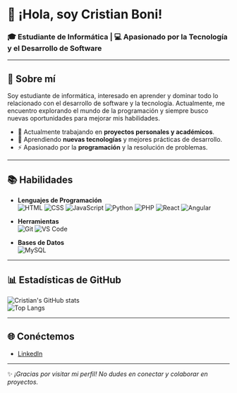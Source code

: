 # 👋 ¡Hola, soy Cristian Boni! 

### 🎓 Estudiante de Informática | 💻 Apasionado por la Tecnología y el Desarrollo de Software

---

## 📝 Sobre mí
Soy estudiante de informática, interesado en aprender y dominar todo lo relacionado con el desarrollo de software y la tecnología. Actualmente, me encuentro explorando el mundo de la programación y siempre busco nuevas oportunidades para mejorar mis habilidades.

- 🔭 Actualmente trabajando en **proyectos personales y académicos**.  
- 🌱 Aprendiendo **nuevas tecnologías** y mejores prácticas de desarrollo.  
- ⚡ Apasionado por la **programación** y la resolución de problemas.  

---

## 📚 Habilidades

- **Lenguajes de Programación**  
  ![HTML](https://img.shields.io/badge/HTML5-E34F26?style=for-the-badge&logo=html5&logoColor=white)
  ![CSS](https://img.shields.io/badge/CSS3-1572B6?style=for-the-badge&logo=css3&logoColor=white)
  ![JavaScript](https://img.shields.io/badge/JavaScript-F7DF1E?style=for-the-badge&logo=javascript&logoColor=black)
  ![Python](https://img.shields.io/badge/Python-3776AB?style=for-the-badge&logo=python&logoColor=white) 
  ![PHP](https://img.shields.io/badge/PHP-777BB4?style=for-the-badge&logo=php&logoColor=white)
  ![React](https://img.shields.io/badge/React-61DAFB?style=for-the-badge&logo=react&logoColor=black)
  ![Angular](https://img.shields.io/badge/Angular-DD0031?style=for-the-badge&logo=angular&logoColor=white)

- **Herramientas**  
  ![Git](https://img.shields.io/badge/Git-F05032?style=for-the-badge&logo=git&logoColor=white)
  ![VS Code](https://img.shields.io/badge/Visual_Studio_Code-0078D4?style=for-the-badge&logo=visual%20studio%20code&logoColor=white)

- **Bases de Datos**  
  ![MySQL](https://img.shields.io/badge/MySQL-4479A1?style=for-the-badge&logo=mysql&logoColor=white)

---

## 📊 Estadísticas de GitHub
![Cristian's GitHub stats](https://github-readme-stats.vercel.app/api?username=CristianBoni22&show_icons=true&theme=dracula)  
![Top Langs](https://github-readme-stats.vercel.app/api/top-langs/?username=CristianBoni22&layout=compact&theme=dracula)

---

## 🌐 Conéctemos
- [LinkedIn](https://es.linkedin.com/in/cristian-gonzalez-bonilla-9b183421b)

---

✨ _¡Gracias por visitar mi perfil! No dudes en conectar y colaborar en proyectos._  
